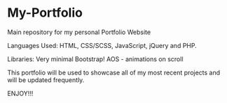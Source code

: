 # My-Portfolio
Main repository for my personal Portfolio Website

Languages Used: 
HTML, CSS/SCSS, JavaScript, jQuery and PHP.

Libraries:
Very minimal Bootstrap!
AOS - animations on scroll

This portfolio will be used to showcase all of my most recent projects and will be updated frequently.


ENJOY!!!
